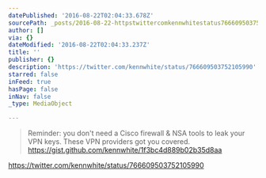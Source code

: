 ```yaml
---
datePublished: '2016-08-22T02:04:33.678Z'
sourcePath: _posts/2016-08-22-httpstwittercomkennwhitestatus766609503752105990.md
author: []
via: {}
dateModified: '2016-08-22T02:04:33.237Z'
title: ''
publisher: {}
description: 'https://twitter.com/kennwhite/status/766609503752105990'
starred: false
inFeed: true
hasPage: false
inNav: false
_type: MediaObject

---
```

> Reminder: you don't need a Cisco firewall & NSA tools to leak your VPN keys. These VPN providers got you covered.  
> https://gist.github.com/kennwhite/1f3bc4d889b02b35d8aa

https://twitter.com/kennwhite/status/766609503752105990